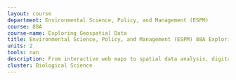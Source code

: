```yaml
---
layout: course 
department: Environmental Science, Policy, and Management (ESPM)
course: 88A
course-name: Exploring Geospatial Data
title: Environmental Science, Policy, and Management (ESPM) 88A Exploring Geospatial Data
units: 2
tools: nan
description: From interactive web maps to spatial data analysis, digital geographic data and information are becoming an important part of the data science landscape. Almost everything happens somewhere that can be mapped on the surface of the earth. In many cases the where matters as much to an analysis as the what and the why. Geospatial data analysis allows a researcher to consider location explicitly. This course provides an introduction to working with digital geographic data, or geospatial data. We will explore concepts of geospatial data representation, methods for acquisition, processing and analysis, and techniques for creating compelling geovisualizations. No prior knowledge is assumed or expected.
cluster: Biological Science
---
```

